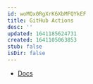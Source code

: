 ```yaml
---
id: woMQx0RgXrK6XbMFQYkEF
title: GitHub Actions
desc: ''
updated: 1641185624731
created: 1641105063853
stub: false
isDir: false
---
```


- [Docs](https://docs.github.com/en/actions/quickstart)
